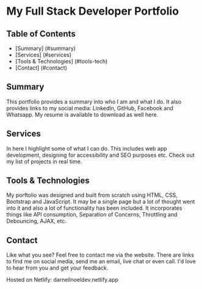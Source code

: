 <!-- @format -->

# My Full Stack Developer Portfolio

## Table of Contents

-   [Summary] (#summary)
-   [Services] (#services)
-   [Tools & Technologies] (#tools-tech)
-   [Contact] (#contact)

## Summary

This portfolio provides a summary into who I am and what I do. It also provides links to my social media: LinkedIn, GitHub, Facebook and Whatsapp.
My resume is available to download as well here.

## Services

In here I highlight some of what I can do. This includes web app development, designing for accessibility and SEO purposes etc. Check out my list of projects in real time.

## Tools & Technologies

My porftolio was designed and built from scratch using HTML, CSS, Bootstrap and JavaScript. It may be a single page but a lot of thought went into it and
also a lot of functionality has been included. It incorporates things like API consumption, Separation of Concerns, Throttling and Debouncing, AJAX, etc.

## Contact

Like what you see? Feel free to contact me via the website. There are links to find me on social media, send me an email, live chat or even call.
I'd love to hear from you and get your feedback.

Hosted on Netlify: darnellnoeldev.netlify.app
